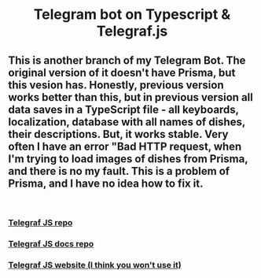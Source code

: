 <h1 align='center' >Telegram bot on Typescript & Telegraf.js</h1>
<h2 align=''>This is another branch of my Telegram Bot. The original version of it doesn't have Prisma, but this vesion has. Honestly, previous version works better than this, but in previous version all data saves in a TypeScript file - all keyboards, localization, database with all names of dishes, their descriptions. But, it works stable. Very often I have an error "Bad HTTP request, when I'm trying to load images of dishes from Prisma, and there is no my fault. This is a problem of Prisma, and I have no idea how to fix it.</h2>
<br>
<h3> <a href='https://github.com/telegraf/telegraf'>Telegraf JS repo</a></h3>
<h3> <a href='https://github.com/feathers-studio/telegraf-docs'>Telegraf JS docs repo</a></h3>
<h3> <a href='https://telegraf.js.org/'>Telegraf JS website (I think you won't use it)</a></h3>
